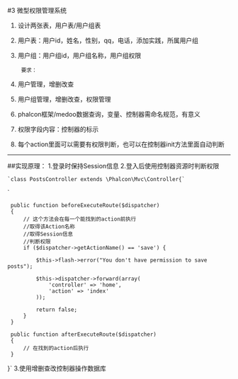 #3 微型权限管理系统
1. 设计两张表，用户表/用户组表
2. 用户表：用户id，姓名，性别，qq，电话，添加实践，所属用户组
3. 用户组：用户组id，用户组名称，用户组权限

        要求：
1. 用户管理，增删改查
2. 用户组管理，增删改查，权限管理
3. phalcon框架/medoo数据查询，变量、控制器需命名规范，有意义
4. 权限字段内容：控制器的标示
5. 每个action里面可以需要有权限判断，也可以在控制器init方法里面自动判断
  -------------------------------------------------------------
  ##实现原理：
1.登录时保持Session信息
2.登入后使用控制器资源时判断权限

	`class PostsController extends \Phalcon\Mvc\Controller{`
 `

     public function beforeExecuteRoute($dispatcher)
     {
         // 这个方法会在每一个能找到的action前执行
         //取得该Action名称
         //取得Session信息
         //判断权限
         if ($dispatcher->getActionName() == 'save') {

             $this->flash->error("You don't have permission to save posts");

             $this->dispatcher->forward(array(
                 'controller' => 'home',
                 'action' => 'index'
             ));

             return false;
         }
     }

     public function afterExecuteRoute($dispatcher)
     {
         // 在找到的action后执行
     }

 }`
3.使用增删查改控制器操作数据库

